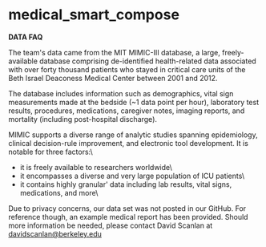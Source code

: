 # medical_smart_compose

**DATA FAQ**

The team's data came from the MIT MIMIC-III database, a large, freely-available database comprising de-identified health-related data associated with over forty thousand patients who stayed in critical care units of the Beth Israel Deaconess Medical Center between 2001 and 2012.

The database includes information such as demographics, vital sign measurements made at the bedside (~1 data point per hour), laboratory test results, procedures, medications, caregiver notes, imaging reports, and mortality (including post-hospital discharge).

MIMIC supports a diverse range of analytic studies spanning epidemiology, clinical decision-rule improvement, and electronic tool development. It is notable for three factors:\
- it is freely available to researchers worldwide\
- it encompasses a diverse and very large population of ICU patients\
- it contains highly granular' data including lab results, vital signs, medications, and more\

Due to privacy concerns, our data set was not posted in our GitHub. For reference though, an example medical report has been provided. Should more information be needed, please contact David Scanlan at davidscanlan@berkeley.edu
